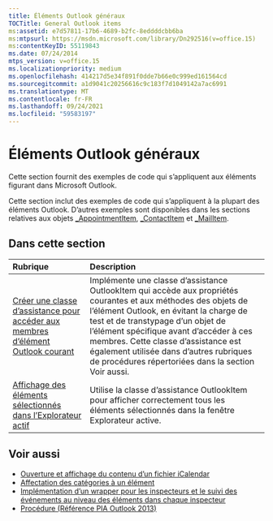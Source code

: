 ```yaml
---
title: Éléments Outlook généraux
TOCTitle: General Outlook items
ms:assetid: e7d57811-17b6-4689-b2fc-8eddddcbb6ba
ms:mtpsurl: https://msdn.microsoft.com/library/Dn292516(v=office.15)
ms:contentKeyID: 55119843
ms.date: 07/24/2014
mtps_version: v=office.15
ms.localizationpriority: medium
ms.openlocfilehash: 414217d5e34f891f0dde7b66e0c999ed161564cd
ms.sourcegitcommit: a1d9041c20256616c9c183f7d1049142a7ac6991
ms.translationtype: MT
ms.contentlocale: fr-FR
ms.lasthandoff: 09/24/2021
ms.locfileid: "59583197"
---
```

# <a name="general-outlook-items"></a>Éléments Outlook généraux

Cette section fournit des exemples de code qui s’appliquent aux éléments figurant dans Microsoft Outlook.

Cette section inclut des exemples de code qui s’appliquent à la plupart des éléments Outlook. D’autres exemples sont disponibles dans les sections relatives aux objets [\_AppointmentItem](https://msdn.microsoft.com/library/bb623692\(v=office.15\)), [\_ContactItem](https://msdn.microsoft.com/library/bb643903\(v=office.15\)) et [\_MailItem](https://msdn.microsoft.com/library/bb610623\(v=office.15\)).

## <a name="in-this-section"></a>Dans cette section

|Rubrique|Description|
|:----|:----------|
|[Créer une classe d’assistance pour accéder aux membres d’élément Outlook courant](how-to-create-a-helper-class-to-access-common-outlook-item-members.md) |Implémente une classe d’assistance OutlookItem qui accède aux propriétés courantes et aux méthodes des objets de l’élément Outlook, en évitant la charge de test et de transtypage d’un objet de l’élément spécifique avant d’accéder à ces membres. Cette classe d’assistance est également utilisée dans d’autres rubriques de procédures répertoriées dans la section Voir aussi.|
|[Affichage des éléments sélectionnés dans l’Explorateur actif](how-to-display-selected-items-in-the-active-explorer.md)  |Utilise la classe d’assistance OutlookItem pour afficher correctement tous les éléments sélectionnés dans la fenêtre Explorateur active.|

## <a name="see-also"></a>Voir aussi

- [Ouverture et affichage du contenu d’un fichier iCalendar](how-to-open-and-display-the-contents-of-an-icalendar-file.md)
- [Affectation des catégories à un élément](how-to-assign-categories-to-an-item.md)
- [Implémentation d’un wrapper pour les inspecteurs et le suivi des événements au niveau des éléments dans chaque inspecteur](how-to-implement-a-wrapper-for-inspectors-and-track-item-level-events-in-each-inspector.md)
- [Procédure (Référence PIA Outlook 2013)](how-do-i-outlook-2013-pia-reference.md)



